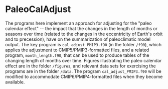 PaleoCalAdjust
===================

The programs here implement an approach for adjusting for the "paleo calendar effect" -- the impact that the changes in the length of months or seasons over time (related to the changes in the eccentricity of Earth's orbit and to precession), have on the summarization of paleoclimatic model output. The key program is `cal_adjust_PMIP3.f90` (in the folder `/f90`), which applies the adjustment to CMIP5/PMIP3-formatted files, and a related program, `month_length.f90`, that can be used to produce tables of the changing length of months over time. Figures illustrating the paleo calendar effect are in the folder `/figures`, and relevant data sets for exercising the programs are in the folder `/data`.  The program `cal_adjust_PMIP3.f90` will be modified to accommodate CMIP6/PMIP4-formatted files when they become available.

